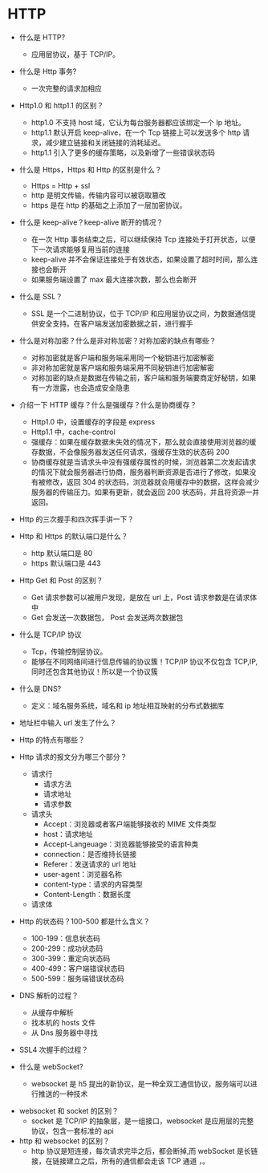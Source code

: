 # HTTP

- 什么是 HTTP?
  - 应用层协议，基于 TCP/IP。
- 什么是 Http 事务?
  - 一次完整的请求加相应
- Http1.0 和 http1.1 的区别？
  - http1.0 不支持 host 域，它认为每台服务器都应该绑定一个 Ip 地址。
  - http1.1 默认开启 keep-alive，在一个 Tcp 链接上可以发送多个 http 请求，减少建立链接和关闭链接的消耗延迟。
  - http1.1 引入了更多的缓存策略，以及新增了一些错误状态码
- 什么是 Https，Https 和 Http 的区别是什么？
  - Https = Http + ssl
  - http 是明文传输，传输内容可以被窃取篡改
  - https 是在 http 的基础之上添加了一层加密协议。
- 什么是 keep-alive？keep-alive 断开的情况？
  - 在一次 Http 事务结束之后，可以继续保持 Tcp 连接处于打开状态，以便下一次请求能够复用当前的连接
  - keep-alive 并不会保证连接处于有效状态，如果设置了超时时间，那么连接也会断开
  - 如果服务端设置了 max 最大连接次数，那么也会断开
- 什么是 SSL？
  - SSL 是一个二进制协议，位于 TCP/IP 和应用层协议之间，为数据通信提供安全支持。在客户端发送加密数据之前，进行握手
- 什么是对称加密？什么是非对称加密？对称加密的缺点有哪些？
  - 对称加密就是客户端和服务端采用同一个秘钥进行加密解密
  - 非对称加密就是客户端和服务端采用不同秘钥进行加密解密
  - 对称加密的缺点是数据在传输之前，客户端和服务端要商定好秘钥，如果有一方泄露，也会造成安全隐患
- 介绍一下 HTTP 缓存？什么是强缓存？什么是协商缓存？
  - Http1.0 中，设置缓存的字段是 express
  - Http1.1 中，cache-control
  - 强缓存：如果在缓存数据未失效的情况下，那么就会直接使用浏览器的缓存数据，不会像服务器发送任何请求，强缓存生效的状态码 200
  - 协商缓存就是当请求头中没有强缓存属性的时候，浏览器第二次发起请求的情况下就会服务器进行协商，服务器判断资源是否进行了修改，如果没有被修改，返回 304 的状态码，浏览器就会用缓存中的数据，这样会减少服务器的传输压力。如果有更新，就会返回 200 状态码，并且将资源一并返回。
- Http 的三次握手和四次挥手讲一下？
- Http 和 Https 的默认端口是什么？
  - http 默认端口是 80
  - https 默认端口是 443
- Http Get 和 Post 的区别？
  - Get 请求参数可以被用户发现，是放在 url 上，Post 请求参数是在请求体中
  - Get 会发送一次数据包， Post 会发送两次数据包
- 什么是 TCP/IP 协议
  - Tcp，传输控制层协议。
  - 能够在不同网络间进行信息传输的协议簇！TCP/IP 协议不仅包含 TCP,IP,同时还包含其他协议！所以是一个协议簇
- 什么是 DNS?
  - 定义：域名服务系统，域名和 ip 地址相互映射的分布式数据库
- 地址栏中输入 url 发生了什么？
- Http 的特点有哪些？
- Http 请求的报文分为哪三个部分？
  - 请求行
    - 请求方法
    - 请求地址
    - 请求参数
  - 请求头
    - Accept：浏览器或者客户端能够接收的 MIME 文件类型
    - host：请求地址
    - Accept-Langeuage：浏览器能够接受的语言种类
    - connection：是否维持长链接
    - Referer：发送请求的 url 地址
    - user-agent：浏览器名称
    - content-type：请求的内容类型
    - Content-Length：数据长度
  - 请求体
- Http 的状态码？100-500 都是什么含义？
  - 100-199：信息状态码
  - 200-299：成功状态码
  - 300-399：重定向状态码
  - 400-499：客户端错误状态码
  - 500-599：服务端错误状态码
- DNS 解析的过程？
  - 从缓存中解析
  - 找本机的 hosts 文件
  - 从 Dns 服务器中寻找
- SSL4 次握手的过程？

- 什么是 webSocket?
  - websocket 是 h5 提出的新协议，是一种全双工通信协议，服务端可以进行推送的一种技术

* websocket 和 socket 的区别？
  - socket 是 TCP/IP 的抽象层，是一组接口，websocket 是应用层的完整协议，包含一套标准的 api
* http 和 websocket 的区别？
  - http 协议是短连接，每次请求完毕之后，都会断掉,而 webSocket 是长链接，在链接建立之后，所有的通信都会走该 TCP 通道 ，。
